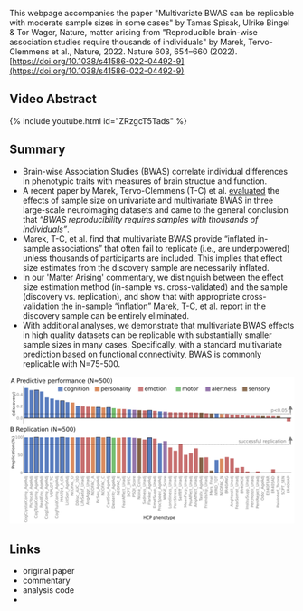 
This webpage accompanies the paper "Multivariate BWAS can be replicable with moderate sample sizes in some cases"
by Tamas Spisak, Ulrike Bingel & Tor Wager, Nature, matter arising from
"Reproducible brain-wise association studies require thousands of individuals" by Marek, Tervo-Clemmens et al.,
Nature, 2022. Nature 603, 654–660 (2022). [https://doi.org/10.1038/s41586-022-04492-9](https://doi.org/10.1038/s41586-022-04492-9)

## Video Abstract

{% include youtube.html id="ZRzgcT5Tads" %}

## Summary

- Brain-wise Association Studies (BWAS) correlate individual differences in phenotypic traits with measures of brain structue and function.
- A recent paper by Marek, Tervo-Clemmens (T-C) et al. [evaluated](https://doi.org/10.1038/s41586-022-04492-9) the effects of sample size on univariate and multivariate BWAS in three large-scale neuroimaging datasets and came to the general conclusion that *“BWAS reproducibility requires samples with thousands of individuals”*. 
- Marek, T-C, et al. find that multivariate BWAS provide “inflated in-sample associations” that often fail to replicate (i.e., are underpowered) unless thousands of participants are included. This implies that effect size estimates from the discovery sample are necessarily inflated.
- In our 'Matter Arising' commentary, we distinguish between the effect size estimation method (in-sample vs. cross-validated) and the sample (discovery vs. replication), and show that with appropriate cross-validation the in-sample “inflation” Marek, T-C, et al. report in the discovery sample can be entirely eliminated. 
- With additional analyses, we demonstrate that multivariate BWAS effects in high quality datasets can be replicable with substantially smaller sample sizes in many cases. Specifically, with a standard multivariate prediction based on functional connectivity, BWAS is commonly replicable with N=75-500.

<div style="text-align: center;">
<img src="fig/all_hcp_phenotypes_replication.png" width="600" class="center">
</div>



## Links
- original paper
- commentary
- analysis code
- 
